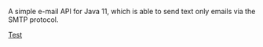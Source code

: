 A simple e-mail API for Java 11, which is able to send text only emails via the SMTP protocol.

[Test](src/main/java/module-info.java)
